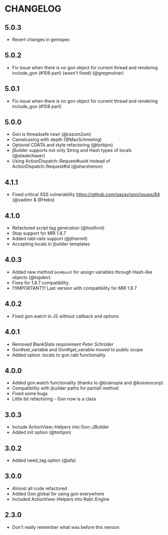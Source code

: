 # CHANGELOG

## 5.0.3

  * Revert changes in gemspec

## 5.0.2

  * Fix issue when there is no gon object for current thread and
    rendering include_gon (#108 part) (wasn't fixed) (@gregmolnar)

## 5.0.1

  * Fix issue when there is no gon object for current thread and
    rendering include_gon (#108 part)

## 5.0.0

  * Gon is threadsafe now! (@razum2um)
  * Camelcasing with depth (@MaxSchmeling)
  * Optional CDATA and style refactoring (@torbjon)
  * jBuilder supports not only String and Hash types of locals
    (@steakchaser)
  * Using ActionDispatch::Request#uuid instead of
    ActionDispatch::Request#id (@sharshenov)

## 4.1.1

  * Fixed critical XSS vulnerability https://github.com/gazay/gon/issues/84 (@vadimr & @Hebo)

## 4.1.0

  * Refactored script tag generation (@toothrot)
  * Stop support for MRI 1.8.7
  * Added rabl-rails support (@jtherrell)
  * Accepting locals in jbuilder templates

## 4.0.3

  * Added new method `Gon#push` for assign variables through Hash-like
    objects (@topdev)
  * Fixes for 1.8.7 compatibility.
  * !!!IMPORTANT!!! Last version with compatibility for MRI 1.8.7

## 4.0.2

  * Fixed gon.watch in JS without callback and options

## 4.0.1

  * Removed BlankSlate requirement *Peter Schröder*
  * Gon#set_variable and Gon#get_variable moved to public scope
  * Added option :locals to gon.rabl functionality

## 4.0.0

  * Added gon.watch functionality (thanks to @brainopia and @kossnocorp)
  * Compatibility with jbuilder paths for partial! method
  * Fixed some bugs
  * Little bit refactoring - Gon now is a class

## 3.0.3

  * Include ActionView::Helpers into Gon::JBuilder
  * Added init option (@torbjon)

## 3.0.2

  * Added need_tag option (@afa)

## 3.0.0

  * Almost all code refactored
  * Added Gon.global for using gon everywhere
  * Included ActionView::Helpers into Rabl::Engine

## 2.3.0

  * Don't really remember what was before this version

